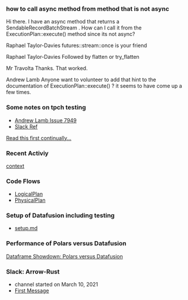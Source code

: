 
### how to call async method from method that is not async

Hi there. I have an async method that returns a SendableRecordBatchStream .
How can I call it from the ExecutionPlan::execute()  method since its not async?

Raphael Taylor-Davies
futures::stream::once is your friend

Raphael Taylor-Davies
Followed by flatten or try_flatten

Mr Travolta
Thanks. That worked.

Andrew Lamb
Anyone want to volunteer to add that hint to the documentation of ExecutionPlan::execute() ?
it seems to have come up a few times.


### Some notes on tpch testing

* [Andrew Lamb Issue 7949](https://github.com/apache/arrow-datafusion/issues/7949)
* [Slack Ref](https://the-asf.slack.com/archives/C01QUFS30TD/p1698418490366659)

[Read this first continually...](https://docs.rs/datafusion/latest/datafusion/index.html)

### Recent Activiy

[context](./context.md)

### Code Flows

* [LogicalPlan](https://github.com/stormasm/dbnotes/blob/main/datafusion/codeflows.md#logical-plan)
* [PhysicalPlan](https://github.com/stormasm/dbnotes/blob/main/datafusion/codeflows.md#physical-plan)

### Setup of Datafusion including testing

* [setup.md](./setup.md)

### Performance of Polars versus Datafusion

[Dataframe Showdown: Polars versus Datafusion](https://www.confessionsofadataguy.com/dataframe-showdown-polars-vs-spark-vs-pandas-vs-datafusion-guess-who-wins/)

### Slack: Arrow-Rust

* channel started on March 10, 2021
* [First Message](https://the-asf.slack.com/archives/C01QUFS30TD/p1615401105000200)
